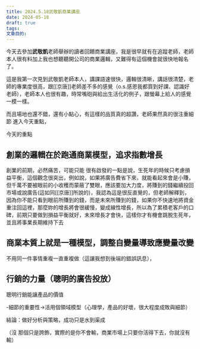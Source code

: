```yaml
---
title: 2024.5.18武敬凱商業講座
date: 2024-05-18
draft: true
tags: 
文章目的:
---
```

今天去參加**武敬凱**老師舉辦的讀者回饋商業講座，我是很早就有在追蹤老師，老師本人很有料加上我也想聽聽開公司的商業邏輯，又難得有這個機會就很快地報名了。

這是我第一次見到武敬凱老師本人，講課語速很快，邏輯很清晰，講話很清楚，老師的專業度很高，跟[[京唐]]老師差不多的感覺（o.s.感恩我都買到好課、認識好老師），老師本人也很有趣，時常嘴砲與給出生活化的例子，跟螢幕上給人的感覺一模一樣。

而且場地也還不錯，還有小點心，有這樣的品質真的超讚，老師果然真的很注重細節
進入今天重點，

今天的重點
## 創業的邏輯在於跑通商業模型，追求指數增長
    

創業的前期，必然痛苦，可能只能
很有啟發的一點是說，生死年的時候只考慮損益平衡，這個觀念很突出，例如說，如果將廣告費省下來，就能看起來會是小賺，但千萬不要被眼前的小收穫而蒙蔽了雙眼，應該要加大力度，將賺到的錢繼續投回市場或說廣告(這如同[[京唐]]所說的)，我認為這是很反直覺的，但老師解釋到，因為你不能只看到眼前所賺到的錢，而是未來所賺到的錢，如果你不快速地將資金重注回這裡，那麼妳的增長將會很緩慢，變成線性增長，所以為了累積老客戶的口碑，前期只要做到損益平衡就好，未來增長才會快，這樣你才有機會跳脫生死年，並且將事業長期維持下去

## 商業本質上就是一種模型，調整自變量導致應變量改變
    

不用同一件事情重複一直重複做（這讓我想到後端的錯誤訊息），

## 行銷的力量（聰明的廣告投放）
    

聰明行銷能讓產品的價值

-細節的重要性→活用個領域模型（心理學，產品的好壞，很大程度成敗與細節）
    

結論：做好分析與策略，成功只是水到渠成

（沒 那個只是誇飾，實際的是你不會輸，商業市場上只要你活得下去，你就沒有輸）